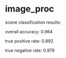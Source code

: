 # image_proc

scene classification results:

overall accuracy: 0.964

true positive rate: 0.892

true negative rate: 0.979
